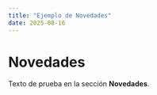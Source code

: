 ```yaml
---
title: "Ejemplo de Novedades"
date: 2025-08-16
---
```

# Novedades
Texto de prueba en la sección **Novedades**.


